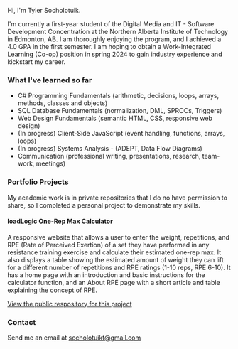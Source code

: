 Hi, I'm Tyler Socholotuik.

I'm currently a first-year student of the Digital Media and IT - Software Development Concentration at the Northern Alberta Institute of Technology in Edmonton, AB. I am thoroughly enjoying the program, and I achieved a 4.0 GPA in the first semester. 
I am hoping to obtain a Work-Integrated Learning (Co-op) position in spring 2024 to gain industry experience and kickstart my career.

### What I've learned so far

- C# Programming Fundamentals (arithmetic, decisions, loops, arrays, methods, classes and objects)
- SQL Database Fundamentals (normalization, DML, SPROCs, Triggers)
- Web Design Fundamentals (semantic HTML, CSS, responsive web design)
- (In progress) Client-Side JavaScript (event handling, functions, arrays, loops)
- (In progress) Systems Analysis - (ADEPT, Data Flow Diagrams)
- Communication (professional writing, presentations, research, team-work, meetings)

### Portfolio Projects

My academic work is in private repositories that I do no have permission to share, so I completed a personal project to demonstrate my skills.

#### loadLogic One-Rep Max Calculator

A responsive website that allows a user to enter the weight, repetitions, and RPE (Rate of Perceived Exertion) of a set they have performed in any resistance training exercise
and calculate their estimated one-rep max. It also displays a table showing the estimated amount of weight they can lift for a different number of repetitions and RPE ratings
(1-10 reps, RPE 6-10). It has a home page with an introduction and basic instructions for the calculator function, and an About RPE page with a short article and table explaining the concept of RPE.

[View the public respository for this project](https://github.com/TylerSocholotuik/one-rep-max-calculator)

### Contact

Send me an email at <socholotuikt@gmail.com>

<!---
TylerSocholotuik/TylerSocholotuik is a ✨ special ✨ repository because its `README.md` (this file) appears on your GitHub profile.
You can click the Preview link to take a look at your changes.
--->

